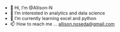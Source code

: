 - 👋 Hi, I’m @Allison-N
- 👀 I’m interested in analytics and data science
- 🌱 I’m currently learning excel and python 
- 📫 How to reach me ... allison.noseda@gmail.com 

<!---
allison-noseda/allison-noseda is a ✨ special ✨ repository because its `README.md` (this file) appears on your GitHub profile.
You can click the Preview link to take a look at your changes.
--->
